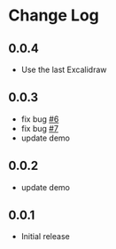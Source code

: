# Change Log

## 0.0.4

- Use the last Excalidraw

## 0.0.3

- fix bug [#6](https://github.com/jkchao/vscode-excalidraw/issues/6)
- fix bug [#7](https://github.com/jkchao/vscode-excalidraw/issues/7)
- update demo

## 0.0.2

- update demo

## 0.0.1

- Initial release
